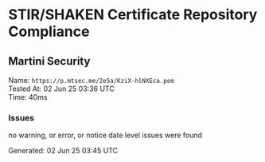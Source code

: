 # STIR/SHAKEN Certificate Repository Compliance

## Martini Security

Name: `https://p.mtsec.me/2e5a/KziX-hlNXEca.pem`\
Tested At: 02 Jun 25 03:36 UTC\
Time: 40ms

### Issues

no warning, or error, or notice date level issues were found

Generated: 02 Jun 25 03:45 UTC
